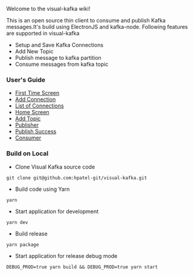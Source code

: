 Welcome to the visual-kafka wiki!

This is an open source thin client to consume and publish Kafka messages.It's build using ElectronJS and kafka-node. Following features are supported in visual-kafka
* Setup and Save Kafka Connections
* Add New Topic   
* Publish message to kafka partition
* Consume messages from kafka topic

### User's Guide
* [First Time Screen ](https://github.com/hpatel-git/visual-kafka/wiki/1.First-time-screen)
* [Add Connection](https://github.com/hpatel-git/visual-kafka/wiki/2.Add-Connection)
* [List of Connections](https://github.com/hpatel-git/visual-kafka/wiki/3.-List-of-Connections-screen)
* [Home Screen](https://github.com/hpatel-git/visual-kafka/wiki/4.-Home-Screen)
* [Add Topic](https://github.com/hpatel-git/visual-kafka/wiki/5.-Add-Topic)
* [Publisher](https://github.com/hpatel-git/visual-kafka/wiki/6.-Publisher)
* [Publish Success](https://github.com/hpatel-git/visual-kafka/wiki/7.-Publish-Success)
* [Consumer](https://github.com/hpatel-git/visual-kafka/wiki/8.-Consumer)


### Build on Local
* Clone Visual Kafka source code
```
git clone git@github.com:hpatel-git/visual-kafka.git
```

* Build code using Yarn
```
yarn
```

* Start application for development
```
yarn dev
```

* Build release
```
yarn package
```

* Start application for release debug mode
```
DEBUG_PROD=true yarn build && DEBUG_PROD=true yarn start
```



